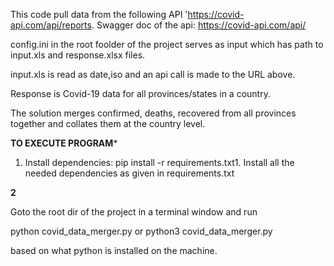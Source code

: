 This code pull data from the following API 'https://covid-api.com/api/reports. 
Swagger doc of the api: https://covid-api.com/api/


config.ini in the root foolder of the project serves as input which has path to input.xls and response.xlsx files. 

input.xls is read as date,iso and an api call is made to the URL above. 

Response is Covid-19 data for all provinces/states in a country. 

The solution merges confirmed, deaths, recovered from all provinces together and collates them at the country level. 


****TO EXECUTE PROGRAM*****


1. Install dependencies:
       pip install -r requirements.txt1. Install all the needed dependencies as given in requirements.txt

**2**
 
Goto the root dir of the project in a terminal window and run

python covid_data_merger.py 
or
python3 covid_data_merger.py 

based on what python is installed on the machine. 


